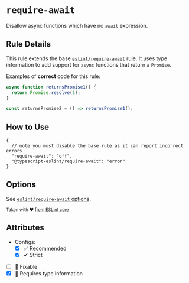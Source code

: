 # `require-await`

Disallow async functions which have no `await` expression.

## Rule Details

This rule extends the base [`eslint/require-await`](https://eslint.org/docs/rules/require-await) rule.
It uses type information to add support for `async` functions that return a `Promise`.

Examples of **correct** code for this rule:

```ts
async function returnsPromise1() {
  return Promise.resolve(1);
}

const returnsPromise2 = () => returnsPromise1();
```

## How to Use

```jsonc
{
  // note you must disable the base rule as it can report incorrect errors
  "require-await": "off",
  "@typescript-eslint/require-await": "error"
}
```

## Options

See [`eslint/require-await` options](https://eslint.org/docs/rules/require-await#options).

<sup>

Taken with ❤️ [from ESLint core](https://github.com/eslint/eslint/blob/main/docs/rules/require-await.md)

</sup>

## Attributes

- Configs:
  - [x] ✅ Recommended
  - [x] ✔ Strict
- [ ] 🔧 Fixable
- [x] 💭 Requires type information
